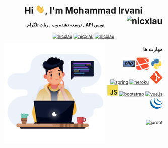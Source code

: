 <h1 align="center">Hi <img src="hi.gif" width="30">, I'm Mohammad Irvani <br/><img align="right" src="https://komarev.com/ghpvc/?username=malbo-dev" alt="nicxlau" /></h1>
<h4 align="center">توسعه دهنده وب , ربات تلگرام , API نویس</h4>

<p align="center">
  <a href="https://linkedin.com/in/nicxlau" target="blank"><img align="center" src="https://img.shields.io/badge/LinkedIn-0077B5?style=for-the-badge&logo=linkedin&logoColor=white" alt="nicxlau" /></a>
  <a href="https://twitter.com/nicxlau" target="blank"><img align="center" src="https://img.shields.io/badge/Twitter-1DA1F2?style=for-the-badge&logo=twitter&logoColor=white" alt="nicxlau" /></a>
  <a href="https://instagram.com/nicxlau" target="blank"><img align="center" src="https://img.shields.io/badge/Instagram-E4405F?style=for-the-badge&logo=instagram&logoColor=white" alt="nicxlau" /></a>
</p>

<a href="https://github.com/malbo-dev" target="_blank"><img align="left" src="thoughtful.svg" width="320"/></a>

  
<h3 align="right">مهارت ها</h3>
<p align="right">
<a href="https://github.com/topics/php" target="blank"><img src="https://raw.githubusercontent.com/devicons/devicon/master/icons/php/php-original.svg" alt="php" width="40" height="40"/></a>
<a href="https://github.com/topics/laravel" target="blank"><img src="https://raw.githubusercontent.com/devicons/devicon/master/icons/laravel/laravel-plain.svg" alt="laravel" width="40" height="40"/></a>
<a href="https://github.com/topics/python" target="blank"><img src="https://raw.githubusercontent.com/devicons/devicon/master/icons/python/python-original.svg" alt="python" width="40" height="40"/></a>
<a href="https://github.com/topics/spring" target="blank"><img src="https://cdn.jsdelivr.net/gh/devicons/devicon/icons/csharp/csharp-original.svg" alt="spring" width="40" height="40"/></a>
<a href="https://github.com/topics/heroku" target="blank"><img src="https://cdn.jsdelivr.net/gh/devicons/devicon/icons/html5/html5-original-wordmark.svg" alt="heroku" width="40" height="40"/></a>
<a href="https://github.com/topics/git" target="blank"><img src="https://raw.githubusercontent.com/devicons/devicon/master/icons/git/git-original.svg" alt="git" width="40" height="40"/></a>
<a href="https://github.com/topics/javascript" target="blank"><img src="https://raw.githubusercontent.com/devicons/devicon/master/icons/javascript/javascript-original.svg" alt="javascript" width="35" height="35"/></a>
<a href="https://github.com/topics/bootstrap" target="blank"><img src="https://cdn.jsdelivr.net/gh/devicons/devicon/icons/linux/linux-original.svg" alt="bootstrap" width="40" height="40"/></a>
<a href="https://github.com/topics/vue" target="blank"><img src="https://cdn.jsdelivr.net/gh/devicons/devicon/icons/mysql/mysql-original-wordmark.svg" alt="vue.js" width="40" height="40"/></a>
<a href="https://github.com/topics/jquery" target="blank"><img src="https://raw.githubusercontent.com/devicons/devicon/master/icons/jquery/jquery-original.svg" alt="jquery" width="40" height="40"/></a>
</p>
<br/>
<a href="https://github.com/jxroot"><img align="right" title="jxroot" src="https://github-readme-stats.vercel.app/api/top-langs/?username=jxroot&layout=compact&theme=dracula"></a>
